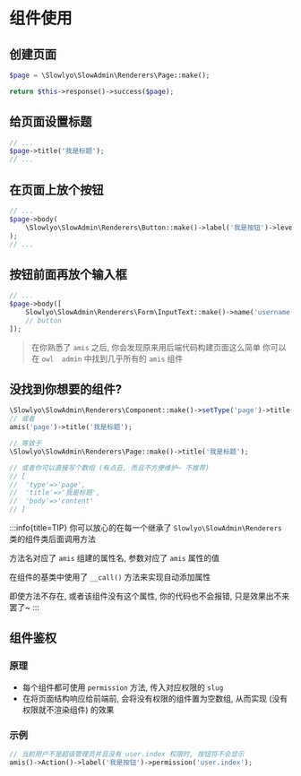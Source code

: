 # 组件使用

## 创建页面

```php
$page = \Slowlyo\SlowAdmin\Renderers\Page::make();

return $this->response()->success($page);
```


## 给页面设置标题

```php
// ...
$page->title('我是标题');
// ...
```


## 在页面上放个按钮

```php
// ...
$page->body(
    \Slowlyo\SlowAdmin\Renderers\Button::make()->label('我是按钮')->level('primary');
);
// ...
```


## 按钮前面再放个输入框

```php
// ...
$page->body([
	Slowlyo\SlowAdmin\Renderers\Form\InputText::make()->name('username')->label('姓名'),
	// button
]);
```

> 在你熟悉了 `amis` 之后, 你会发现原来用后端代码构建页面这么简单 你可以在 `owl  admin` 中找到几乎所有的 `amis` 组件



## 没找到你想要的组件?

```php
\Slowlyo\SlowAdmin\Renderers\Component::make()->setType('page')->title('我是标题');
// 或者
amis('page')->title('我是标题');

// 等效于
\Slowlyo\SlowAdmin\Renderers\Page::make()->title('我是标题');

// 或者你可以直接写个数组 (有点丑, 而且不方便维护~ 不推荐)
// [
// 	'type'=>'page',
// 	'title'=>'我是标题',
// 	'body'=>'content'
// ]
```



:::info{title=TIP}
你可以放心的在每一个继承了 `Slowlyo\SlowAdmin\Renderers` 类的组件类后面调用方法 

方法名对应了 `amis` 组建的属性名, 参数对应了 `amis` 属性的值 

在组件的基类中使用了 `__call()` 方法来实现自动添加属性 

即使方法不存在, 或者该组件没有这个属性, 你的代码也不会报错, 只是效果出不来罢了~
:::




## 组件鉴权

### 原理

- 每个组件都可使用 `permission` 方法, 传入对应权限的 `slug` 
- 在将页面结构响应给前端前, 会将没有权限的组件置为空数组, 从而实现 (没有权限就不渲染组件) 的效果



### 示例

```php
// 当前用户不是超级管理员并且没有 user.index 权限时, 按钮将不会显示
amis()->Action()->label('我是按钮')->permission('user.index');
```
